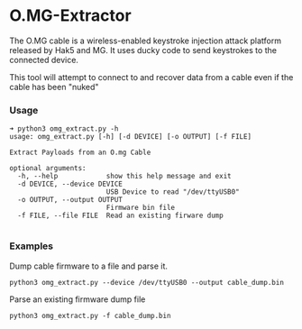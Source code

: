# O.MG-Extractor

The O.MG cable is a wireless-enabled keystroke injection attack platform released by Hak5 and MG. It uses ducky code to send keystrokes to the connected device.

This tool will attempt to connect to and recover data from a cable even if the cable has been "nuked"

### Usage

```
➜ python3 omg_extract.py -h                   
usage: omg_extract.py [-h] [-d DEVICE] [-o OUTPUT] [-f FILE]

Extract Payloads from an O.mg Cable

optional arguments:
  -h, --help            show this help message and exit
  -d DEVICE, --device DEVICE
                        USB Device to read "/dev/ttyUSB0"
  -o OUTPUT, --output OUTPUT
                        Firmware bin file
  -f FILE, --file FILE  Read an existing firware dump


```


### Examples

Dump cable firmware to a file and parse it. 

`python3 omg_extract.py --device /dev/ttyUSB0 --output cable_dump.bin`

Parse an existing firmware dump file

`python3 omg_extract.py -f cable_dump.bin`
